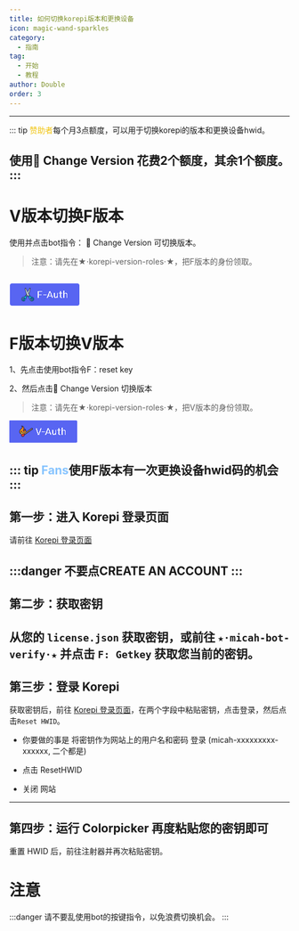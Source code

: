```yaml
---
title: 如何切换korepi版本和更换设备
icon: magic-wand-sparkles
category:
  - 指南
tag:
  - 开始
  - 教程
author: Double
order: 3
---
```

---
::: tip <span style="color:#f1c40f;">赞助者</span>每个月3点额度，可以用于切换korepi的版本和更换设备hwid。

使用🔄 Change Version 花费2个额度，其余1个额度。
:::
---
# V版本切换F版本

 使用并点击bot指令： 🔄 Change Version 可切换版本。
 >注意：请先在★⋅korepi-version-roles⋅★，把F版本的身份领取。

![](images\F-auth.png)
---
# F版本切换V版本

 1、先点击使用bot指令F：reset key

 2、然后点击🔄 Change Version 切换版本


>注意：请先在★⋅korepi-version-roles⋅★，把V版本的身份领取。

![](images\V-auth.png)

::: tip <span style="color:#87c4ff;">Fans</span>使用F版本有一次更换设备hwid码的机会
:::
---
## 第一步：进入 Korepi 登录页面

 请前往 [Korepi 登录页面](https://p.btxo.cn/)

 :::danger 不要点CREATE AN ACCOUNT
 :::
---
## 第二步：获取密钥

从您的 `license.json` 获取密钥，或前往 `★⋅micah-bot-verify⋅★` 并点击 `F: Getkey` 获取您当前的密钥。
---
## 第三步：登录 Korepi

获取密钥后，前往 [Korepi 登录页面](https://p.btxo.cn/)，在两个字段中粘贴密钥，点击登录，然后点击`Reset HWID`。

- 你要做的事是 将密钥作为网站上的用户名和密码 登录 (micah-xxxxxxxxx-xxxxxx, 二个都是)

- 点击 ResetHWID
- 关闭 网站
---
## 第四步：运行 Colorpicker 再度粘贴您的密钥即可
重置 HWID 后，前往注射器并再次粘贴密钥。

# 注意
:::danger 请不要乱使用bot的按键指令，以免浪费切换机会。
:::
